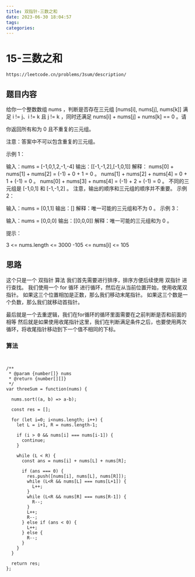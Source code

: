 ```yaml
---
title: 双指针-三数之和
date: 2023-06-30 18:04:57
tags:
categories:
---
```




# 15-三数之和

```
https://leetcode.cn/problems/3sum/description/
```

## 题目内容

给你一个整数数组 nums ，判断是否存在三元组 [nums[i], nums[j], nums[k]] 满足 i != j、i != k 且 j != k ，同时还满足 nums[i] + nums[j] + nums[k] == 0 。请

你返回所有和为 0 且不重复的三元组。

注意：答案中不可以包含重复的三元组。

 

 

示例 1：

输入：nums = [-1,0,1,2,-1,-4]
输出：[[-1,-1,2],[-1,0,1]]
解释：
nums[0] + nums[1] + nums[2] = (-1) + 0 + 1 = 0 。
nums[1] + nums[2] + nums[4] = 0 + 1 + (-1) = 0 。
nums[0] + nums[3] + nums[4] = (-1) + 2 + (-1) = 0 。
不同的三元组是 [-1,0,1] 和 [-1,-1,2] 。
注意，输出的顺序和三元组的顺序并不重要。
示例 2：

输入：nums = [0,1,1]
输出：[]
解释：唯一可能的三元组和不为 0 。
示例 3：

输入：nums = [0,0,0]
输出：[[0,0,0]]
解释：唯一可能的三元组和为 0 。
 

提示：

3 <= nums.length <= 3000
-105 <= nums[i] <= 105


## 思路

  这个只是一个 双指针 算法
  我们首先需要进行排序，排序方便后续使用 双指针 进行查找。
  我们使用一个 for 循环 进行循环，然后在从当前位置开始，使用收尾双指针。
  如果这三个位置相加是正数，那么我们移动末尾指针。
  如果这三个数是一个负数，那么我们就移动首指针。

  最后就是一个去重逻辑，我们在for循环的循环里面需要在之前判断是否和前面的相等
  然后就是如果使用收尾指针这里，我们在判断满足条件之后，也要使用两次循环，将收尾指针移动到下一个值不相同的下标。


### 算法

```


/**
 * @param {number[]} nums
 * @return {number[][]}
 */
var threeSum = function(nums) {

  nums.sort((a, b) => a-b);

  const res = [];

  for (let i=0; i<nums.length; i++) {
    let L = i+1, R = nums.length-1;
    
    if (i > 0 && nums[i] === nums[i-1]) {
      continue;
    }

    while (L < R) {
      const ans = nums[i] + nums[L] + nums[R];

      if (ans === 0) {
        res.push([nums[i], nums[L], nums[R]]);
        while (L<R && nums[L] === nums[L+1]) {
          L++;
        }
        while (L<R && nums[R] === nums[R-1]) {
          R--;
        }
        L++;
        R--;
      } else if (ans < 0) {
        L++;
      } else {
        R--;
      }
    }
  }
  
  return res;
};


```
